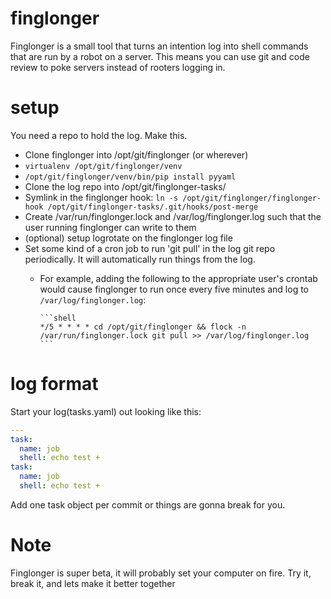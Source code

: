 # finglonger

Finglonger is a small tool that turns an intention log into shell commands that are run by a robot on a server. This means you can use git and code review to poke servers instead of rooters logging in.

# setup

You need a repo to hold the log. Make this.

* Clone finglonger into /opt/git/finglonger (or wherever)
* `virtualenv /opt/git/finglonger/venv`
* `/opt/git/finglonger/venv/bin/pip install pyyaml`
* Clone the log repo into /opt/git/finglonger-tasks/
* Symlink in the finglonger hook: `ln -s /opt/git/finglonger/finglonger-hook /opt/git/finglonger-tasks/.git/hooks/post-merge`
* Create /var/run/finglonger.lock and /var/log/finglonger.log such that the user running finglonger can write to them
* (optional) setup logrotate on the finglonger log file
* Set some kind of a cron job to run 'git pull' in the log git repo periodically. It will automatically run things from the log.
  * For example, adding the following to the appropriate user's crontab would cause finglonger to run once every five minutes and log to `/var/log/finglonger.log`:

        ```shell
        */5 * * * * cd /opt/git/finglonger && flock -n /var/run/finglonger.lock git pull >> /var/log/finglonger.log
        ```


# log format

Start your log(tasks.yaml) out looking like this:


```yaml
---
task:
  name: job
  shell: echo test +
task:
  name: job
  shell: echo test +

```


Add one task object per commit or things are gonna break for you.


# Note

Finglonger is super beta, it will probably set your computer on fire. Try it, break it, and lets make it better together
